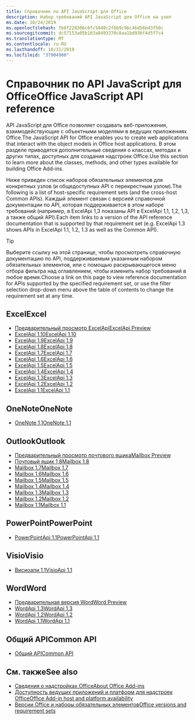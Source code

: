 ```yaml
---
title: Справочник по API JavaScript для Office
description: Набор требований API JavaScript для Office на узел
ms.date: 10/24/2019
ms.openlocfilehash: fb6f228306c6fc5840c2f8b9c9bc46d56b43f50c
ms.sourcegitcommit: dc57153a05b103a8493370c8aa1bd936f4d5f7c4
ms.translationtype: MT
ms.contentlocale: ru-RU
ms.lasthandoff: 10/31/2019
ms.locfileid: "37904980"
---
```

# <a name="office-javascript-api-reference"></a><span data-ttu-id="64590-103">Справочник по API JavaScript для Office</span><span class="sxs-lookup"><span data-stu-id="64590-103">Office JavaScript API reference</span></span>

<span data-ttu-id="64590-104">API JavaScript для Office позволяет создавать веб-приложения, взаимодействующие с объектными моделями в ведущих приложениях Office.</span><span class="sxs-lookup"><span data-stu-id="64590-104">The JavaScript API for Office enables you to create web applications that interact with the object models in Office host applications.</span></span> <span data-ttu-id="64590-105">В этом разделе приводятся дополнительные сведения о классах, методах и других типах, доступных для создания надстроек Office.</span><span class="sxs-lookup"><span data-stu-id="64590-105">Use this section to learn more about the classes, methods, and other types available for building Office Add-ins.</span></span>

<span data-ttu-id="64590-106">Ниже приведен список наборов обязательных элементов для конкретных узлов (и общедоступных API с перекрестным узлом).</span><span class="sxs-lookup"><span data-stu-id="64590-106">The following is a list of host-specific requirement sets (and the cross-host Common APIs).</span></span> <span data-ttu-id="64590-107">Каждый элемент связан с версией справочной документации по API, которая поддерживается в этом наборе требований (например, в ExcelApi 1,3 показаны API в ExcelApi 1,1, 1,2, 1,3, а также общий API).</span><span class="sxs-lookup"><span data-stu-id="64590-107">Each item links to a version of the API reference documentation that is supported by that requirement set (e.g. ExcelApi 1.3 shows APIs in ExcelApi 1.1, 1.2, 1.3 as well as the Common API).</span></span>

> [!TIP]
> <span data-ttu-id="64590-108">Выберите ссылку на этой странице, чтобы просмотреть справочную документацию по API, поддерживаемым указанным набором обязательных элементов, или с помощью раскрывающегося меню отбора фильтра над оглавлением, чтобы изменить набор требований в любое время.</span><span class="sxs-lookup"><span data-stu-id="64590-108">Choose a link on this page to view reference documentation for APIs supported by the specified requirement set, or use the filter selection drop-down menu above the table of contents to change the requirement set at any time.</span></span>

## <a name="excel"></a><span data-ttu-id="64590-109">Excel</span><span class="sxs-lookup"><span data-stu-id="64590-109">Excel</span></span>

- [<span data-ttu-id="64590-110">Предварительный просмотр ExcelApi</span><span class="sxs-lookup"><span data-stu-id="64590-110">ExcelApi Preview</span></span>](/javascript/api/excel?view=excel-js-preview)
- [<span data-ttu-id="64590-111">ExcelApi 1.10</span><span class="sxs-lookup"><span data-stu-id="64590-111">ExcelApi 1.10</span></span>](/javascript/api/excel?view=excel-js-1.10)
- [<span data-ttu-id="64590-112">ExcelApi 1.9</span><span class="sxs-lookup"><span data-stu-id="64590-112">ExcelApi 1.9</span></span>](/javascript/api/excel?view=excel-js-1.9)
- [<span data-ttu-id="64590-113">ExcelApi 1.8</span><span class="sxs-lookup"><span data-stu-id="64590-113">ExcelApi 1.8</span></span>](/javascript/api/excel?view=excel-js-1.8)
- [<span data-ttu-id="64590-114">ExcelApi 1.7</span><span class="sxs-lookup"><span data-stu-id="64590-114">ExcelApi 1.7</span></span>](/javascript/api/excel?view=excel-js-1.7)
- [<span data-ttu-id="64590-115">ExcelApi 1.6</span><span class="sxs-lookup"><span data-stu-id="64590-115">ExcelApi 1.6</span></span>](/javascript/api/excel?view=excel-js-1.6)
- [<span data-ttu-id="64590-116">ExcelApi 1.5</span><span class="sxs-lookup"><span data-stu-id="64590-116">ExcelApi 1.5</span></span>](/javascript/api/excel?view=excel-js-1.5)
- [<span data-ttu-id="64590-117">ExcelApi 1.4</span><span class="sxs-lookup"><span data-stu-id="64590-117">ExcelApi 1.4</span></span>](/javascript/api/excel?view=excel-js-1.4)
- [<span data-ttu-id="64590-118">ExcelApi 1.3</span><span class="sxs-lookup"><span data-stu-id="64590-118">ExcelApi 1.3</span></span>](/javascript/api/excel?view=excel-js-1.3)
- [<span data-ttu-id="64590-119">ExcelApi 1.2</span><span class="sxs-lookup"><span data-stu-id="64590-119">ExcelApi 1.2</span></span>](/javascript/api/excel?view=excel-js-1.2)
- [<span data-ttu-id="64590-120">ExcelApi 1.1</span><span class="sxs-lookup"><span data-stu-id="64590-120">ExcelApi 1.1</span></span>](/javascript/api/excel?view=excel-js-1.1)

## <a name="onenote"></a><span data-ttu-id="64590-121">OneNote</span><span class="sxs-lookup"><span data-stu-id="64590-121">OneNote</span></span>

- [<span data-ttu-id="64590-122">OneNote 1,1</span><span class="sxs-lookup"><span data-stu-id="64590-122">OneNote 1.1</span></span>](/javascript/api/onenote?view=onenote-js-1.1)

## <a name="outlook"></a><span data-ttu-id="64590-123">Outlook</span><span class="sxs-lookup"><span data-stu-id="64590-123">Outlook</span></span>

- [<span data-ttu-id="64590-124">Предварительный просмотр почтового ящика</span><span class="sxs-lookup"><span data-stu-id="64590-124">Mailbox Preview</span></span>](/javascript/api/outlook?view=outlook-js-preview)
- [<span data-ttu-id="64590-125">Почтовый ящик 1,8</span><span class="sxs-lookup"><span data-stu-id="64590-125">Mailbox 1.8</span></span>](/javascript/api/outlook?view=outlook-js-1.8)
- [<span data-ttu-id="64590-126">Mailbox 1.7</span><span class="sxs-lookup"><span data-stu-id="64590-126">Mailbox 1.7</span></span>](/javascript/api/outlook?view=outlook-js-1.7)
- [<span data-ttu-id="64590-127">Mailbox 1.6</span><span class="sxs-lookup"><span data-stu-id="64590-127">Mailbox 1.6</span></span>](/javascript/api/outlook?view=outlook-js-1.6)
- [<span data-ttu-id="64590-128">Mailbox 1.5</span><span class="sxs-lookup"><span data-stu-id="64590-128">Mailbox 1.5</span></span>](/javascript/api/outlook?view=outlook-js-1.5)
- [<span data-ttu-id="64590-129">Mailbox 1.4</span><span class="sxs-lookup"><span data-stu-id="64590-129">Mailbox 1.4</span></span>](/javascript/api/outlook?view=outlook-js-1.4)
- [<span data-ttu-id="64590-130">Mailbox 1.3</span><span class="sxs-lookup"><span data-stu-id="64590-130">Mailbox 1.3</span></span>](/javascript/api/outlook?view=outlook-js-1.3)
- [<span data-ttu-id="64590-131">Mailbox 1.2</span><span class="sxs-lookup"><span data-stu-id="64590-131">Mailbox 1.2</span></span>](/javascript/api/outlook?view=outlook-js-1.2)
- [<span data-ttu-id="64590-132">Mailbox 1.1</span><span class="sxs-lookup"><span data-stu-id="64590-132">Mailbox 1.1</span></span>](/javascript/api/outlook?view=outlook-js-1.1)

## <a name="powerpoint"></a><span data-ttu-id="64590-133">PowerPoint</span><span class="sxs-lookup"><span data-stu-id="64590-133">PowerPoint</span></span>

- [<span data-ttu-id="64590-134">PowerPointApi 1.1</span><span class="sxs-lookup"><span data-stu-id="64590-134">PowerPointApi 1.1</span></span>](/javascript/api/powerpoint?view=powerpoint-js-1.1)

## <a name="visio"></a><span data-ttu-id="64590-135">Visio</span><span class="sxs-lookup"><span data-stu-id="64590-135">Visio</span></span>

- [<span data-ttu-id="64590-136">Висиоапи 1,1</span><span class="sxs-lookup"><span data-stu-id="64590-136">VisioApi 1.1</span></span>](/javascript/api/visio?view=visio-js-1.1)

## <a name="word"></a><span data-ttu-id="64590-137">Word</span><span class="sxs-lookup"><span data-stu-id="64590-137">Word</span></span>

- [<span data-ttu-id="64590-138">Предварительная версия Word</span><span class="sxs-lookup"><span data-stu-id="64590-138">Word Preview</span></span>](/javascript/api/word?view=word-js-preview)
- [<span data-ttu-id="64590-139">WordApi 1.3</span><span class="sxs-lookup"><span data-stu-id="64590-139">WordApi 1.3</span></span>](/javascript/api/word?view=word-js-1.3)
- [<span data-ttu-id="64590-140">WordApi 1.2</span><span class="sxs-lookup"><span data-stu-id="64590-140">WordApi 1.2</span></span>](/javascript/api/word?view=word-js-1.2)
- [<span data-ttu-id="64590-141">WordApi 1.1</span><span class="sxs-lookup"><span data-stu-id="64590-141">WordApi 1.1</span></span>](/javascript/api/word?view=word-js-1.1)

## <a name="common-api"></a><span data-ttu-id="64590-142">Общий API</span><span class="sxs-lookup"><span data-stu-id="64590-142">Common API</span></span>

- [<span data-ttu-id="64590-143">Общий API</span><span class="sxs-lookup"><span data-stu-id="64590-143">Common API</span></span>](/javascript/api/office?view=common-js)

## <a name="see-also"></a><span data-ttu-id="64590-144">См. также</span><span class="sxs-lookup"><span data-stu-id="64590-144">See also</span></span>

- [<span data-ttu-id="64590-145">Сведения о надстройках Office</span><span class="sxs-lookup"><span data-stu-id="64590-145">About Office Add-ins</span></span>](/office/dev/add-ins/overview)
- [<span data-ttu-id="64590-146">Доступность ведущих приложений и платформ для надстроек Office</span><span class="sxs-lookup"><span data-stu-id="64590-146">Office Add-in host and platform availability</span></span>](/office/dev/add-ins/overview/office-add-in-availability)
- [<span data-ttu-id="64590-147">Версии Office и наборы обязательных элементов</span><span class="sxs-lookup"><span data-stu-id="64590-147">Office versions and requirement sets</span></span>](/office/dev/add-ins/develop/office-versions-and-requirement-sets)
